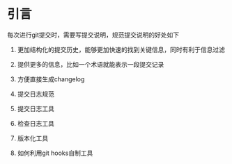 
# 引言

每次进行git提交时，需要写提交说明，规范提交说明的好处如下

1. 更加结构化的提交历史，能够更加快速的找到关键信息，同时有利于信息过滤
2. 提供更多的信息，比如一个术语就能表示一段提交记录
3. 方便直接生成changelog


1. 提交日志规范
2. 提交日志工具
3. 检查日志工具
4. 版本化工具
5. 如何利用git hooks自制工具
